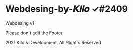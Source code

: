 # Webdesing-by-𝑲𝒊𝒍𝒐 ✓#2409
Webdesing v1

Please don´t edit the Footer

2021 KIlo´s Development. All Right´s Reserved 
